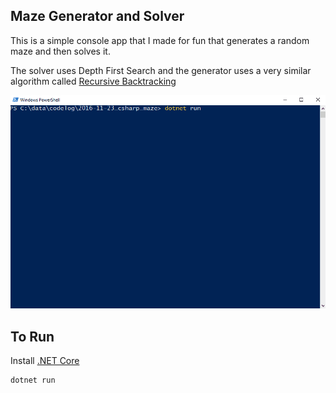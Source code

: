 
## Maze Generator and Solver

This is a simple console app that I made for fun that generates a random maze and then solves it.

The solver uses Depth First Search and the generator uses a very similar algorithm called [Recursive Backtracking](http://weblog.jamisbuck.org/2010/12/27/maze-generation-recursive-backtracking)

![](demo.gif)

## To Run

Install [.NET Core](https://www.microsoft.com/net/core)

```bash
dotnet run
```
